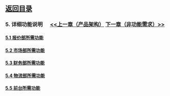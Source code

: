 
## [返回目录](../readme.md)   
### 5. 详细功能说明 &nbsp;&nbsp;&nbsp;&nbsp; [<<上一章（产品架构）](./4_Structure.md) [下一章（非功能需求）>>](./6_NotFunction.md)

#### [5.1 报价部所需功能](./5_File/1.md)
#### [5.2 市场部所需功能](./5_File/2.md)
#### [5.3 财务部所需功能](./5_File/3.md)
#### [5.4 物流部所需功能](./5_File/4.md)
#### [5.5 前台所需功能](./5_File/5.md)
